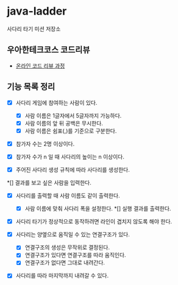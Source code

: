 # java-ladder

사다리 타기 미션 저장소

## 우아한테크코스 코드리뷰

- [온라인 코드 리뷰 과정](https://github.com/woowacourse/woowacourse-docs/blob/master/maincourse/README.md)

## 기능 목록 정리

*[x] 사다리 게임에 참여하는 사람이 있다.
    *[x] 사람 이름은 1글자에서 5글자까지 가능하다.
    *[x] 사람 이름의 앞 뒤 공백은 무시한다.
    *[x] 사람 이름은 쉼표(,)를 기준으로 구분한다.

*[x] 참가자 수는 2명 이상이다.
*[x] 참가자 수가 n 일 때 사다리의 높이는 n 이상이다.

*[x] 주어진 사다리 생성 규칙에 따라 사다리를 생성한다.

*[] 결과를 보고 싶은 사람을 입력한다.

*[x] 사다리를 출력할 때 사람 이름도 같이 출력한다.
    *[x] 사람 이름에 맞춰 사다리 폭을 설정한다.
*[] 실행 결과를 출력한다.

*[x] 사다리 타기가 정상적으로 동작하려면 라인이 겹치지 않도록 해야 한다.

*[x] 사다리는 양옆으로 움직일 수 있는 연결구조가 있다.
    *[x] 연결구조의 생성은 무작위로 결정된다.
    *[x] 연결구조가 있다면 연결구조를 따라 움직인다.
    *[x] 연결구조가 없다면 그대로 내려간다.

*[x] 사다리를 따라 마지막까지 내려갈 수 있다.
